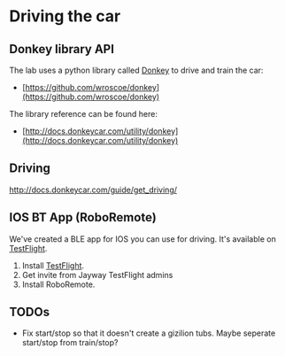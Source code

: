 # Driving the car

## Donkey library API

The lab uses a python library called [Donkey](https://github.com/wroscoe/donkey) to drive and train the car:
- [https://github.com/wroscoe/donkey](https://github.com/wroscoe/donkey)

The library reference can be found here:
- [http://docs.donkeycar.com/utility/donkey](http://docs.donkeycar.com/utility/donkey)

## Driving

http://docs.donkeycar.com/guide/get_driving/

## IOS BT App (RoboRemote)

We've created a BLE app for IOS you can use for driving. It's available on [TestFlight](https://itunes.apple.com/se/app/testflight/id899247664?mt=8).

1. Install [TestFlight](https://itunes.apple.com/se/app/testflight/id899247664?mt=8).
2. Get invite from Jayway TestFlight admins
3. Install RoboRemote.

## TODOs

- Fix start/stop so that it doesn't create a gizilion tubs. Maybe seperate start/stop from train/stop? 